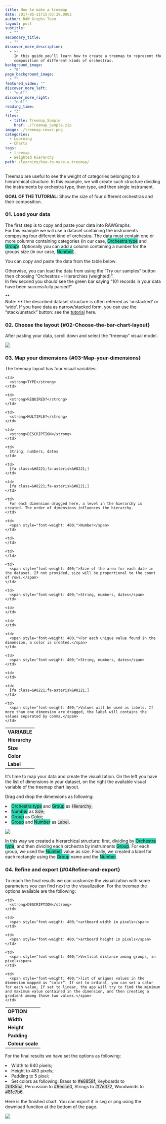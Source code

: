 ```yaml
---
title: How to make a treemap
date: 2017-05-11T15:03:29.000Z
author: RAW Graphs Team
layout: post
subtitle:
  - ""
secondary_title:
  - ""
discover_more_description:
  - >-
    In this guide you’ll learn how to create a treemap to represent the
    composition of different kinds of orchestras.
background_image:
  - "0"
page_background_image:
  - ""
featured_video: ""
discover_more_left:
  - "null"
discover_more_right:
  - "null"
reading_time:
  - "3"
files:
  - title: Treemap_Sample
    href: ./Treemap_Sample.zip
image: ./treemap-cover.png
categories:
  - Learning
  - Charts
tags:
  - treemap
  - Weighted Hierarchy
path: /learning/how-to-make-a-treemap/
---
```


<span style="font-weight: 400;">Treemap are useful to see the weight of categories belonging to a hierarchical structure. In this example, we will create such structure dividing the instruments by orchestra type, then type, and then single instrument.</span>

**GOAL OF THE TUTORIAL**: <span style="font-weight: 400;">Show the size of four different orchestras and their composition.</span>

### 01. Load your data

The first step is to copy and paste your data into RAWGraphs.  
For this example we will use a dataset containing the instruments composing four different kind of orchestra. The data must contain one or more columns containing categories (in our case, <span class="data-dimension" style="background-color: #2dd8b1;">Orchestra type</span> and <span class="data-dimension" style="background-color: #2dd8b1;">Group</span>). Optionally you can add a column containing a number for the groups size (in our case, <span class="data-dimension" style="background-color: #2dd8b1;">Number</span>).

You can copy and paste the data from the table below:

Otherwise, you can load the data from using the “Try our samples” button then choosing “Orchestras &#8211; Hierarchies (weighted)”.  
In few second you should see the green bar saying “101 records in your data have been successfully parsed!”

**  
Note: **The described dataset structure is often referred as ‘unstacked’ or ‘wide’. If you have data as narrow/stacked form, you can use the “stack/unstack” button: see the <a style="background-color: #ffffff;" href="https://rawgraphs.io/learning/stack-your-unstacked-data-meet-the-unpivoter">tutorial</a> here.

### 02. Choose the layout {#02-Choose-the-bar-chart-layout}

<span style="font-weight: 400;">After pasting your data, scroll down and select the “treemap” visual model.</span>

![](./treemap-selection.png)

### 03. Map your dimensions {#03-Map-your-dimensions}

<span style="font-weight: 400;">The treemap layout has four visual variables</span>:

<table>
  <tr>
    <td>
      <strong>VARIABLE</strong>
    </td>

    <td>
      <strong>TYPE</strong>
    </td>

    <td>
      <strong>REQUIRED?</strong>
    </td>

    <td>
      <strong>MULTIPLE?</strong>
    </td>

    <td>
      <strong>DESCRIPTION</strong>
    </td>

  </tr>

  <tr>
    <td>
      <strong>Hierarchy</strong>
    </td>

    <td>
      String, numbers, dates
    </td>

    <td>
      [fa class=&#8221;fa-asterisk&#8221;]
    </td>

    <td>
      [fa class=&#8221;fa-asterisk&#8221;]
    </td>

    <td>
      For each dimension dragged here, a level in the hierarchy is created. The order of dimensions influences the hierarchy.
    </td>

  </tr>

  <tr>
    <td>
      <strong>Size</strong>
    </td>

    <td>
      <span style="font-weight: 400;">Number</span>
    </td>

    <td>
    </td>

    <td>
    </td>

    <td>
      <span style="font-weight: 400;">Size of the area for each date in the dataset. If not provided, size will be proportional to the count of rows.</span>
    </td>

  </tr>

  <tr>
    <td>
      <strong>Color</strong>
    </td>

    <td>
      <span style="font-weight: 400;">String, numbers, dates</span>
    </td>

    <td>
    </td>

    <td>
    </td>

    <td>
      <span style="font-weight: 400;">For each unique value found in the dimension, a color is created.</span>
    </td>

  </tr>

  <tr>
    <td>
      <strong>Label</strong>
    </td>

    <td>
      <span style="font-weight: 400;">String, numbers, dates</span>
    </td>

    <td>
    </td>

    <td>
      [fa class=&#8221;fa-asterisk&#8221;]
    </td>

    <td>
      <span style="font-weight: 400;">Values will be used as labels. If more than one dimension are dragged, the label will contains the values separated by comma.</span>
    </td>

  </tr>
</table>

<span style="font-weight: 400;">It’s time to map your data and create the visualization. On the left you have the list of dimensions in your dataset, on the right the available visual variable of the treemap chart layout. </span>

Drag and drop the dimensions as following:

<li style="font-weight: 400;">
  <span style="font-weight: 400;"><span class="data-dimension" style="background-color: #2dd8b1;">Orchestra type</span> and <span class="data-dimension" style="background-color: #2dd8b1;">Group</span> as <span class="layout-dimension" style="background-color: #e6e6e6;">Hierarchy</span>;</span>
</li>
<li style="font-weight: 400;">
  <span style="font-weight: 400;"><span class="data-dimension" style="background-color: #2dd8b1;">Number</span> as <span class="layout-dimension" style="background-color: #e6e6e6;">Size</span>;</span>
</li>
<li style="font-weight: 400;">
  <span style="font-weight: 400;"><span class="data-dimension" style="background-color: #2dd8b1;">Group</span> as <span class="layout-dimension" style="background-color: #e6e6e6;">Color</span>;</span>
</li>
<li style="font-weight: 400;">
  <span style="font-weight: 400;"><span class="data-dimension" style="background-color: #2dd8b1;">Group</span> and <span class="data-dimension" style="background-color: #2dd8b1;">Number</span> as <span class="layout-dimension" style="background-color: #e6e6e6;">Label</span>.</span>
</li>

![](./treemap-mapping.png)

<span style="font-weight: 400;">In this way we created a hierarchical structure: first, dividing by <span class="data-dimension" style="background-color: #2dd8b1;">Orchestra type</span>, and then dividing each orchestra by instruments <span class="data-dimension" style="background-color: #2dd8b1;">Group</span>. For each group, we used the <span class="data-dimension" style="background-color: #2dd8b1;">Number</span> value as size. Finally, we created a label for each rectangle using the <span class="data-dimension" style="background-color: #2dd8b1;">Group</span> name and the <span class="data-dimension" style="background-color: #2dd8b1;">Number</span>.</span>

### 04. Refine and export {#04Refine-and-export}

<span style="font-weight: 400;">To reach the final results we can customize the visualization with some parameters you can find next to the visualization. </span><span style="font-weight: 400;">For the treemap the </span><span style="font-weight: 400;">options available are the following:</span>

<table>
  <tr>
    <td>
      <strong>OPTION</strong>
    </td>

    <td>
      <strong>DESCRIPTION</strong>
    </td>

  </tr>

  <tr>
    <td>
      <strong>Width</strong>
    </td>

    <td>
      <span style="font-weight: 400;">artboard width in pixels</span>
    </td>

  </tr>

  <tr>
    <td>
      <strong>Height</strong>
    </td>

    <td>
      <span style="font-weight: 400;">artboard height in pixels</span>
    </td>

  </tr>

  <tr>
    <td>
      <strong>Padding</strong>
    </td>

    <td>
      <span style="font-weight: 400;">Vertical distance among groups, in pixel</span>
    </td>

  </tr>

  <tr>
    <td>
      <strong>Colour scale</strong>
    </td>

    <td>
      <span style="font-weight: 400;">list of uniques values in the dimension mapped as “color”. If set to ordinal, you can set a color for each value. If set to linear, the app will try to find the minimum and maximum value contained in the dimension, and then creating a gradient among those two values.</span>
    </td>

  </tr>
</table>

<span style="font-weight: 400;">For the final results we have set the options as following:</span>

<li style="font-weight: 400;">
  <span style="font-weight: 400;">Width to 940 pixels;</span>
</li>
<li style="font-weight: 400;">
  <span style="font-weight: 400;">Height to 483 pixels;</span>
</li>
<li style="font-weight: 400;">
  <span style="font-weight: 400;">Padding to 5 pixel;</span>
</li>
<li style="font-weight: 400;">
  <span style="font-weight: 400;">Set colors as following: </span><span style="font-weight: 400;">Brass to <span class="layout-dimension" style="background-color: #e6e6e6;">#e8858f</span>, </span><span style="font-weight: 400;">Keyboards to <span class="layout-dimension" style="background-color: #e6e6e6;">#b185ba</span>, </span><span style="font-weight: 400;">Percussion to <span class="layout-dimension" style="background-color: #e6e6e6;">#9ecce0</span>, </span><span style="font-weight: 400;">Strings to <span class="layout-dimension" style="background-color: #e6e6e6;">#f7e372</span>, </span><span style="font-weight: 400;">Woodwinds to <span class="layout-dimension" style="background-color: #e6e6e6;">#81c7b6</span>.</span>
</li>

<span style="font-weight: 400;">Here is the finished chart. You can export it in svg or png using the download function at the bottom of the page.</span>

![](./treemap-options-1.png)
